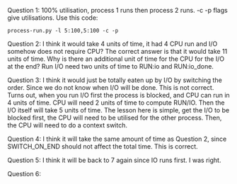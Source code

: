 Question 1: 100% utilisation, process 1 runs then process 2 runs.
-c -p flags give utilisations.
Use this code:

```python3 
process-run.py -l 5:100,5:100 -c -p
```

Question 2: 
I think it would take 4 units of time, it had 4 CPU run and I/O somehow does not require CPU?
The correct answer is that it would take 11 units of time.
Why is there an additional unit of time for the CPU for the I/O at the end?
Run I/O need two units of time to RUN:io and RUN:io_done.

Question 3:
I think it would just be totally eaten up by I/O by switching the order. Since we do not know when
I/O will be done.
This is not correct. Turns out, when you run I/O first the process is blocked, and CPU can run in 4 units of time.
CPU will need 2 units of time to compute RUN/IO. Then the I/O itself will take 5 units of time.
The lesson here is simple, get the I/O to be blocked first, the CPU will need to be utilised for the other process.
Then, the CPU will need to do a context switch.

Question 4: 
I think it will take the same amount of time as Question 2, since SWITCH_ON_END should not affect the total time.
This is correct.

Question 5: 
I think it will be back to 7 again since IO runs first.
I was right.

Question 6: 

